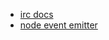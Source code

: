  * [irc docs](https://node-irc.readthedocs.org/en/latest/API.html#client)
 * [node event emitter](https://nodejs.org/api/events.html#events_class_events_eventemitter)
